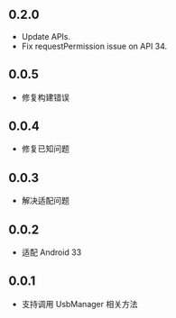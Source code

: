 ## 0.2.0

* Update APIs.
* Fix requestPermission issue on API 34.

## 0.0.5

* 修复构建错误

## 0.0.4

* 修复已知问题

## 0.0.3

* 解决适配问题

## 0.0.2

* 适配 Android 33

## 0.0.1

* 支持调用 UsbManager 相关方法 
